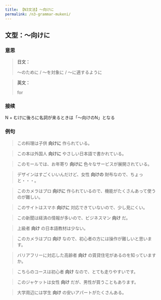 ```yaml
---
title: 【N3文法】〜向けに
permalink: /n3-grammar-mukeni/
---
```


## 文型：〜向けに

### 意思

> **日文：**
> 
> 〜のために / 〜を対象に / 〜に適するように


> **英文：**
> 
> for


### 接续

N + むけに後ろに名詞が来るときは「〜向けのN」となる

### 例句

> この料理は子供 **向けに** 作られている。

> この本は外国人 **向けに** やさしい日本語で書かれている。

> このモールでは、お年寄り **向けに** 色々なサービスが展開されている。

> デザインはすごくいいんだけど、女性 **向けの** 財布なので、ちょっと・・・。

> このカメラはプロ **向けに** 作られているので、機能がたくさんあって使うのが難しい。

> このサイトはスマホ **向けに** 対応できていないので、少し見にくい。

> この新聞は経済の情報が多いので、ビジネスマン **向け** だ。

> 上級者 **向け** の日本語教材は少ない。

> このカメラはプロ **向け** なので、初心者の方には操作が難しいと思います。

> バリアフリーに対応した高齢者 **向け** の賃貸住宅があるのを知っていますか。

> こちらのコースは初心者 **向け** なので、とても走りやすいです。

> このジャケットは女性 **向け** だが、男性が買うこともあります。

> 大学周辺には学生 **向け** の安いアパートがたくさんある。

